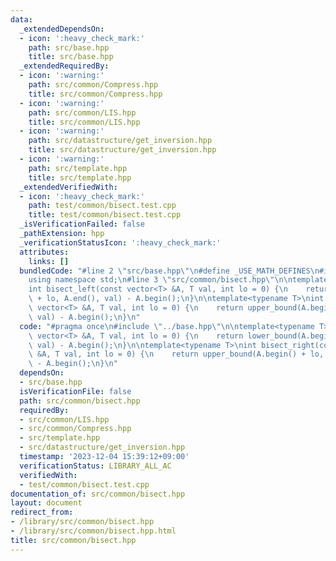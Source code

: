 ```yaml
---
data:
  _extendedDependsOn:
  - icon: ':heavy_check_mark:'
    path: src/base.hpp
    title: src/base.hpp
  _extendedRequiredBy:
  - icon: ':warning:'
    path: src/common/Compress.hpp
    title: src/common/Compress.hpp
  - icon: ':warning:'
    path: src/common/LIS.hpp
    title: src/common/LIS.hpp
  - icon: ':warning:'
    path: src/datastructure/get_inversion.hpp
    title: src/datastructure/get_inversion.hpp
  - icon: ':warning:'
    path: src/template.hpp
    title: src/template.hpp
  _extendedVerifiedWith:
  - icon: ':heavy_check_mark:'
    path: test/common/bisect.test.cpp
    title: test/common/bisect.test.cpp
  _isVerificationFailed: false
  _pathExtension: hpp
  _verificationStatusIcon: ':heavy_check_mark:'
  attributes:
    links: []
  bundledCode: "#line 2 \"src/base.hpp\"\n#define _USE_MATH_DEFINES\n#include <bits/stdc++.h>\n\
    using namespace std;\n#line 3 \"src/common/bisect.hpp\"\n\ntemplate<typename T>\n\
    int bisect_left(const vector<T> &A, T val, int lo = 0) {\n    return lower_bound(A.begin()\
    \ + lo, A.end(), val) - A.begin();\n}\n\ntemplate<typename T>\nint bisect_right(const\
    \ vector<T> &A, T val, int lo = 0) {\n    return upper_bound(A.begin() + lo, A.end(),\
    \ val) - A.begin();\n}\n"
  code: "#pragma once\n#include \"../base.hpp\"\n\ntemplate<typename T>\nint bisect_left(const\
    \ vector<T> &A, T val, int lo = 0) {\n    return lower_bound(A.begin() + lo, A.end(),\
    \ val) - A.begin();\n}\n\ntemplate<typename T>\nint bisect_right(const vector<T>\
    \ &A, T val, int lo = 0) {\n    return upper_bound(A.begin() + lo, A.end(), val)\
    \ - A.begin();\n}\n"
  dependsOn:
  - src/base.hpp
  isVerificationFile: false
  path: src/common/bisect.hpp
  requiredBy:
  - src/common/LIS.hpp
  - src/common/Compress.hpp
  - src/template.hpp
  - src/datastructure/get_inversion.hpp
  timestamp: '2023-12-04 15:39:12+09:00'
  verificationStatus: LIBRARY_ALL_AC
  verifiedWith:
  - test/common/bisect.test.cpp
documentation_of: src/common/bisect.hpp
layout: document
redirect_from:
- /library/src/common/bisect.hpp
- /library/src/common/bisect.hpp.html
title: src/common/bisect.hpp
---
```

